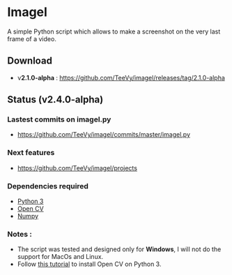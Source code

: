 # Imagel
A simple Python script which allows to make a screenshot on the very last frame of a video.

## Download
* v**2.1.0-alpha** : https://github.com/TeeVy/imagel/releases/tag/2.1.0-alpha

## Status (v2.4.0-alpha)

### Lastest commits on imagel.py
* https://github.com/TeeVy/imagel/commits/master/imagel.py

### Next features
* https://github.com/TeeVy/imagel/projects

### Dependencies required
* [Python 3](https://www.python.org/)
* [Open CV](https://github.com/opencv/opencv)
* [Numpy](http://www.numpy.org/)

### Notes :
* The script was tested and designed only for **Windows**, I will not do the support for MacOs and Linux.
* Follow [this tutorial](https://www.solarianprogrammer.com/2016/09/17/install-opencv-3-with-python-3-on-windows/) to install Open CV on Python 3.
